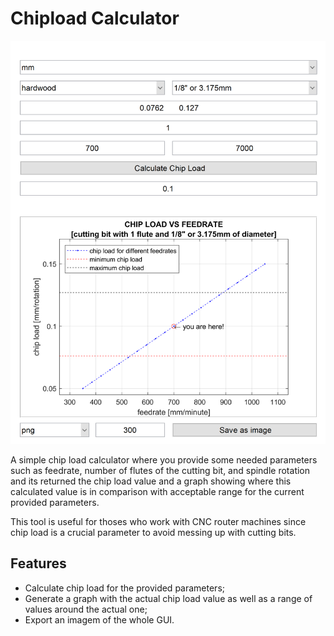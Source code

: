 # Chipload Calculator

![Chipload calculator GUI](https://github.com/fcastro25/chipLoadCalculator/blob/main/Sem%20t%C3%ADtulo.png)

A simple chip load calculator where you provide some needed parameters such as feedrate, number of flutes of the cutting bit, and spindle rotation and its returned the chip load value and a graph showing where this calculated value is in comparison with acceptable range for the current provided parameters.

This tool is useful for thoses who work with CNC router machines since chip load is a crucial parameter to avoid messing up with cutting bits.

## Features

* Calculate chip load for the provided parameters;
* Generate a graph with the actual chip load value as well as a range of values around the actual one;
* Export an imagem of the whole GUI.

